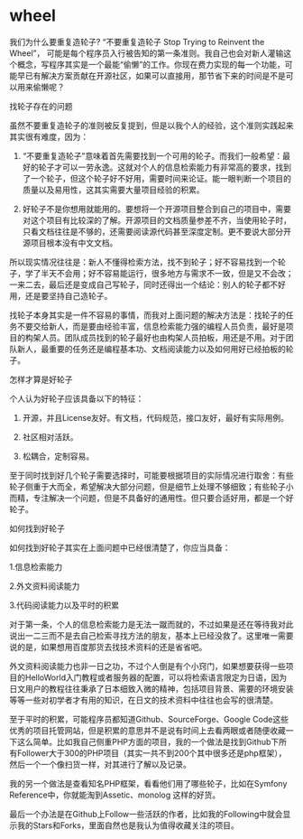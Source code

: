 # wheel

我们为什么要重复造轮子?
“不要重复造轮子 Stop Trying to Reinvent the Wheel”， 可能是每个程序员入行被告知的第一条准则。我自己也会对新人灌输这个概念，写程序其实是一个最能“偷懒”的工作。你现在费力实现的每一个功能，可能早已有解决方案贡献在开源社区，如果可以直接用，那节省下来的时间是不是可以用来偷懒呢？



找轮子存在的问题



虽然不要重复造轮子的准则被反复提到，但是以我个人的经验，这个准则实践起来其实很有难度，因为：



1. “不要重复造轮子”意味着首先需要找到一个可用的轮子。而我们一般希望：最好的轮子才可以一劳永逸。这就对个人的信息检索能力有非常高的要求，找到了一个轮子，但这个轮子好不好用，需要时间来论证。能一眼判断一个项目的质量以及易用性，这其实需要大量项目经验的积累。



2. 好轮子不是你想用就能用的。要想将一个开源项目整合到自己的项目中，需要对这个项目有比较深的了解。开源项目的文档质量参差不齐，当使用轮子时，只看文档往往是不够的，还需要阅读源代码甚至深度定制。更不要说大部分开源项目根本没有中文文档。



所以现实情况往往是：新人不懂得检索方法，找不到轮子；好不容易找到一个轮子，学了半天不会用；好不容易能运行，很多地方与需求不一致，但是又不会改；一来二去，最后还是变成自己写轮子，同时还得出一个结论：别人的轮子都不好用，还是要坚持自己造轮子。



找轮子本身其实是一件不容易的事情，而我对上面问题的解决方法是：找轮子的任务不要交给新人，而是要由经验丰富，信息检索能力强的编程人员负责，最好是项目的构架人员。团队成员找到的轮子最好也由构架人员拍板，用还是不用。对于团队新人，最重要的任务还是编程基本功、文档阅读能力以及如何用好已经拍板的轮子。



怎样才算是好轮子



个人认为好轮子应该具备以下的特征：



1. 开源，并且License友好。有文档，代码规范，接口友好，最好有实际用例。

2. 社区相对活跃。

3. 松耦合，定制容易。



至于同时找到好几个轮子需要选择时，可能要根据项目的实际情况进行取舍：有些轮子侧重于大而全，希望解决大部分问题，但是细节上处理不够细致；有些轮子小而精，专注解决一个问题，但是不具备好的通用性。但只要合适好用，都是一个好轮子。



如何找到好轮子



如何找到好轮子其实在上面问题中已经很清楚了，你应当具备：



1.信息检索能力

2.外文资料阅读能力

3.代码阅读能力以及平时的积累



对于第一条，个人的信息检索能力是无法一蹴而就的，不过如果是还在等待我对此说出一二三而不是去自己检索寻找方法的朋友，基本上已经没救了。这里唯一需要说的是，如果想用百度那货去找技术资料的还是省省吧。



外文资料阅读能力也非一日之功，不过个人倒是有个小窍门，如果想要获得一些项目的HelloWorld入门教程或者服务器的配置，可以将检索语言限定为日语，因为日文用户的教程往往秉承了日本细致入微的精神，包括项目背景、需要的环境安装等等一些对初学者才有用的知识，在日文的技术资料中往往也会写的很清楚。






至于平时的积累，可能程序员都知道Github、SourceForge、Google Code这些优秀的项目托管网站，但是积累的意思并不是说有时间上去看两眼或者随便收藏一下这么简单。比如我自己侧重PHP方面的项目，我的一个做法是找到Github下所有Follower大于300的PHP项目（其实一共不到200个其中很多还是php框架），然后一个一个像扫货一样，对其进行了解以及记录。



我的另一个做法是查看知名PHP框架，看看他们用了哪些轮子，比如在Symfony Reference中，你就能淘到Assetic、monolog 这样的好货。



最后一个办法是在Github上Follow一些活跃的作者，比如我的Following中就会显示我的Stars和Forks，里面自然也是我认为值得收藏关注的项目。



